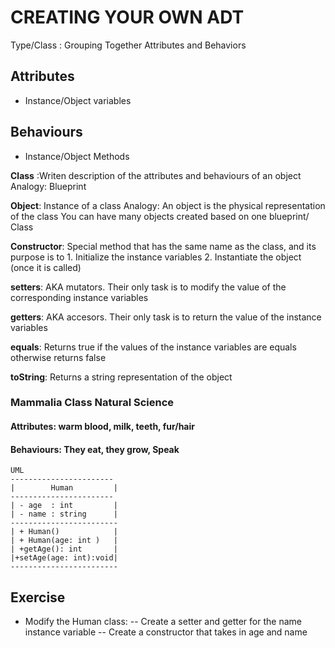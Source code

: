 # CREATING YOUR OWN ADT
Type/Class : Grouping Together Attributes and Behaviors
## Attributes
- Instance/Object variables

## Behaviours 
- Instance/Object Methods

**Class** :Writen description of the attributes and behaviours of an object
Analogy: Blueprint

**Object**: Instance of a class
Analogy: An object is the physical representation of the class
You can have many objects created based on one blueprint/ Class

**Constructor**: Special method that has the same name as the class, and its purpose is to 1. Initialize the instance variables
2. Instantiate the object (once it is called)

**setters**: AKA mutators. Their only task is to modify the value of the corresponding instance variables

**getters**: AKA accesors. Their only task is to return the value of the instance variables

**equals**: Returns true if the values of the instance variables are equals otherwise returns false

**toString**: Returns a string representation of the object



### Mammalia Class Natural Science 
#### Attributes: warm blood, milk, teeth, fur/hair
#### Behaviours: They eat, they grow, Speak

```
UML 
-----------------------
|        Human         |
-----------------------
| - age  : int         |
| - name : string      |
------------------------
| + Human()            |
| + Human(age: int )   |
| +getAge(): int       |
|+setAge(age: int):void|
------------------------
```
## Exercise
- Modify the Human class:
-- Create a setter and getter for the name instance variable
-- Create a constructor that takes in age and name

